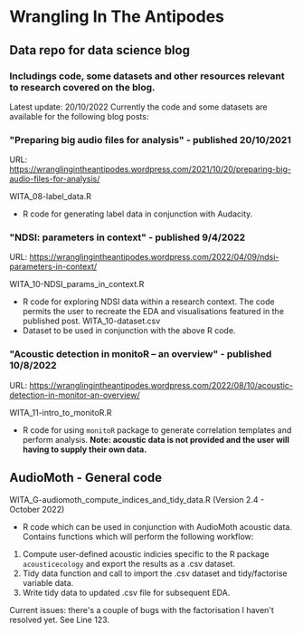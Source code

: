 # Wrangling In The Antipodes
## Data repo for data science blog
### Includings code, some datasets and other resources relevant to research covered on the blog.

Latest update: 20/10/2022
Currently the code and some datasets are available for the following blog posts:

### "Preparing big audio files for analysis" - published 20/10/2021
URL: https://wranglingintheantipodes.wordpress.com/2021/10/20/preparing-big-audio-files-for-analysis/

WITA_08-label_data.R 
- R code for generating label data in conjunction with Audacity.

### "NDSI: parameters in context" - published 9/4/2022
URL: https://wranglingintheantipodes.wordpress.com/2022/04/09/ndsi-parameters-in-context/

WITA_10-NDSI_params_in_context.R
- R code for exploring NDSI data within a research context. The code permits the user to recreate the EDA and visualisations featured in the published post.
WITA_10-dataset.csv
- Dataset to be used in conjunction with the above R code.

### "Acoustic detection in monitoR – an overview" - published 10/8/2022
URL: https://wranglingintheantipodes.wordpress.com/2022/08/10/acoustic-detection-in-monitor-an-overview/

WITA_11-intro_to_monitoR.R
- R code for using `monitoR` package to generate correlation templates and perform analysis. **Note: acoustic data is not provided and the user will having to supply their own data.**

## AudioMoth - General code

WITA_G-audiomoth_compute_indices_and_tidy_data.R (Version 2.4 - October 2022)
- R code which can be used in conjunction with AudioMoth acoustic data. Contains functions which will perform the following workflow:
1) Compute user-defined acoustic indicies specific to the R package `acousticecology` and export the results as a .csv dataset.
2) Tidy data function and call to import the .csv dataset and tidy/factorise variable data.
3) Write tidy data to updated .csv file for subsequent EDA.

Current issues: there's a couple of bugs with the factorisation I haven't resolved yet. See Line 123. 


